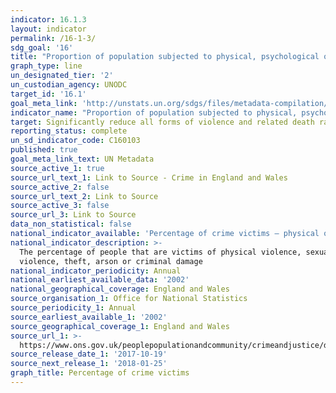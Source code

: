 ```yaml
---
indicator: 16.1.3
layout: indicator
permalink: /16-1-3/
sdg_goal: '16'
title: "Proportion of population subjected to physical, psychological or sexual violence in the previous 12\_months"
graph_type: line
un_designated_tier: '2'
un_custodian_agency: UNODC
target_id: '16.1'
goal_meta_link: 'http://unstats.un.org/sdgs/files/metadata-compilation/Metadata-Goal-16.pdf'
indicator_name: "Proportion of population subjected to physical, psychological or sexual violence in the previous 12\_months"
target: Significantly reduce all forms of violence and related death rates everywhere
reporting_status: complete
un_sd_indicator_code: C160103
published: true
goal_meta_link_text: UN Metadata
source_active_1: true
source_url_text_1: Link to Source - Crime in England and Wales
source_active_2: false
source_url_text_2: Link to Source
source_active_3: false
source_url_3: Link to Source
data_non_statistical: false
national_indicator_available: 'Percentage of crime victims – physical or sexual violence, theft or arson'
national_indicator_description: >-
  The percentage of people that are victims of physical violence, sexual
  violence, theft, arson or criminal damage
national_indicator_periodicity: Annual
national_earliest_available_data: '2002'
national_geographical_coverage: England and Wales
source_organisation_1: Office for National Statistics
source_periodicity_1: Annual
source_earliest_available_1: '2002'
source_geographical_coverage_1: England and Wales
source_url_1: >-
  https://www.ons.gov.uk/peoplepopulationandcommunity/crimeandjustice/datasets/crimeinenglandandwalesappendixtables
source_release_date_1: '2017-10-19'
source_next_release_1: '2018-01-25'
graph_title: Percentage of crime victims
---
```



